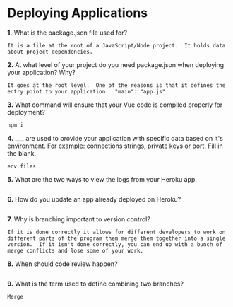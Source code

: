 # Deploying Applications

**1.** What is the package.json file used for?

<!-- enter you answer in the space below -->

```
It is a file at the root of a JavaScript/Node project.  It holds data about project dependencies.
```

**2.** At what level of your project do you need package.json when deploying your application? Why?

<!-- enter you answer in the space below -->

```
It goes at the root level.  One of the reasons is that it defines the entry point to your application.  "main": "app.js"
```

**3.** What command will ensure that your Vue code is compiled properly for deployment?

<!-- enter you answer in the space below -->

```
npm i
```

**4.** **\_\_\_** are used to provide your application with specific data based on it's environment. For example: connections strings, private keys or port. Fill in the blank.

<!-- enter you answer in the space below -->

```
env files
```

**5.** What are the two ways to view the logs from your Heroku app.

<!-- enter you answer in the space below -->

```

```

**6.** How do you update an app already deployed on Heroku?

<!-- enter you answer in the space below -->

```

```

**7.** Why is branching important to version control?

<!-- enter you answer in the space below -->

```
If it is done correctly it allows for different developers to work on different parts of the program them merge them together into a single version.  If it isn't done correctly, you can end up with a bunch of merge conflicts and lose some of your work.
```

**8.** When should code review happen?

<!-- enter you answer in the space below -->

```

```

**9.** What is the term used to define combining two branches?

<!-- enter you answer in the space below -->

```
Merge
```

